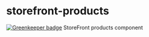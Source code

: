 # storefront-products

[![Greenkeeper badge](https://badges.greenkeeper.io/groupby/storefront-products.svg)](https://greenkeeper.io/)
StoreFront products component
